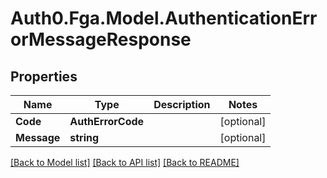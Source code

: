 # Auth0.Fga.Model.AuthenticationErrorMessageResponse

## Properties

Name | Type | Description | Notes
------------ | ------------- | ------------- | -------------
**Code** | **AuthErrorCode** |  | [optional] 
**Message** | **string** |  | [optional] 

[[Back to Model list]](../README.md#models) [[Back to API list]](../README.md#api-endpoints) [[Back to README]](../README.md)

